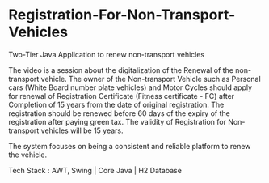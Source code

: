 # Registration-For-Non-Transport-Vehicles
Two-Tier Java Application to renew non-transport vehicles

The video is a session about the digitalization of the Renewal of the non-transport vehicle. 
The owner of the Non-transport Vehicle such as Personal cars (White Board number plate vehicles) and Motor Cycles should apply for renewal of Registration Certificate
(Fitness certificate - FC) after Completion of 15 years from the date of original registration. 
The registration should be renewed before 60 days of the expiry of the registration after paying green tax. 
The validity of Registration for Non-transport vehicles will be 15 years.

The system focuses on being a consistent and reliable platform to renew the vehicle.

Tech Stack : AWT, Swing | Core Java | H2 Database
